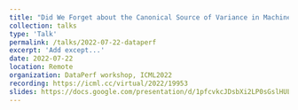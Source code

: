 ```yaml
---
title: "Did We Forget about the Canonical Source of Variance in Machine Learning Pipelines?"
collection: talks
type: 'Talk'
permalink: /talks/2022-07-22-dataperf
excerpt: 'Add except...'
date: 2022-07-22
location: Remote
organization: DataPerf workshop, ICML2022
recording: https://icml.cc/virtual/2022/19953
slides: https://docs.google.com/presentation/d/1pfcvkcJDsbXi2LP0sGslHULjftrNdPby0KzK5dD-m0o/edit?usp=sharing
---
```

